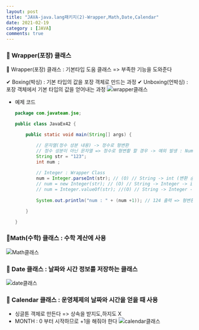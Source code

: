 ```yaml
---
layout: post
title: "JAVA-java.lang패키지(2)-Wrapper,Math,Date,Calendar"
date: 2021-02-19
category : [JAVA]
comments: true
---
```


### 🔷 Wrapper(포장) 클래스

🔸 Wrapper(포장) 클래스 : 기본타입 도움 클래스 => 부족한 기능을 도와준다

✔ Boxing(박싱) : 기본 타입의 값을 포장 객체로 만드는 과정
✔ Unboxing(언박싱) : 포장 객체에서 기본 타입의 값을 얻어내는 과정
![wrapper클래스](https://user-images.githubusercontent.com/65608960/108449287-92534380-72a6-11eb-870c-2eb09114e535.JPG)

- 예제 코드

    ```java
    package com.javateam.jse;

    public class JavaEx42 {

        public static void main(String[] args) {

            // 문자열(정수 성분 내용) -> 정수로 형변환
            // 정수 성분이 아닌 문자열 => 정수로 형변활 할 경우 -> 예외 발생 : NumberFormatException
            String str = "123";
            int num ;
            
            // Integer : Wrapper Class
            num = Integer.parseInt(str); // (O) // String -> int (변환 순서) => 선호하는 방법 
            // num = new Integer(str); // (O) // String -> Integer -> int (변환 순서) : auto-unboxing
            // num = Integer.valueOf(str); //(O) // String -> Integer -> int (변환 순서) : auto-unboxing
            
            System.out.println("num : " + (num +1)); // 124 출력 => 형변환 확인을 위해 1을 더해봤음 

        }

    }
    ```

### 🔷Math(수학) 클래스 : 수학 계산에 사용
![Math클래스](https://user-images.githubusercontent.com/65608960/108451193-bcf2cb80-72a9-11eb-9c54-f7cc8f77c8e0.JPG)

### 🔷 Date 클래스 : 날짜와 시간 정보를 저장하는 클래스

![date클래스](https://user-images.githubusercontent.com/65608960/108451733-ac8f2080-72aa-11eb-9049-b2447f23e263.JPG)

### 🔷 Calendar 클래스 : 운영체제의 날짜와 시간을 얻을 때 사용
- 싱글톤 객체로 만든다 => 상속을 받지도,하지도 X
- MONTH : 0 부터 시작하므로 +1을 해줘야 한다
![calendar클래스](https://user-images.githubusercontent.com/65608960/108451787-c597d180-72aa-11eb-8345-8a6c2e2d781a.JPG)
